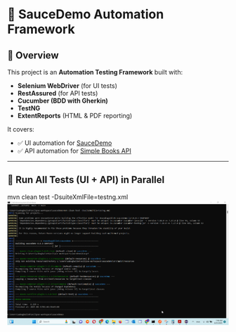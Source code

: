 # 🚀 SauceDemo Automation Framework

## 📌 Overview
This project is an **Automation Testing Framework** built with:
- **Selenium WebDriver** (for UI tests)
- **RestAssured** (for API tests)
- **Cucumber (BDD with Gherkin)**
- **TestNG**
- **ExtentReports** (HTML & PDF reporting)

It covers:
- ✅ UI automation for [SauceDemo](https://www.saucedemo.com/)
- ✅ API automation for [Simple Books API](https://simple-books-api.click)

---

## 📂 Run All Tests (UI + API) in Parallel

mvn clean test -DsuiteXmlFile=testng.xml
![alt text](https://raw.githubusercontent.com/AnasAGc/saucedemo/refs/heads/main/01.png)